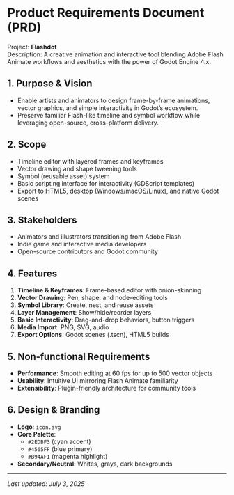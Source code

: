 # Product Requirements Document (PRD)

Project: **Flashdot**  
Description: A creative animation and interactive tool blending Adobe Flash Animate workflows and aesthetics with the power of Godot Engine 4.x.

## 1. Purpose & Vision
- Enable artists and animators to design frame-by-frame animations, vector graphics, and simple interactivity in Godot’s ecosystem.  
- Preserve familiar Flash-like timeline and symbol workflow while leveraging open-source, cross-platform delivery.

## 2. Scope
- Timeline editor with layered frames and keyframes  
- Vector drawing and shape tweening tools  
- Symbol (reusable asset) system  
- Basic scripting interface for interactivity (GDScript templates)  
- Export to HTML5, desktop (Windows/macOS/Linux), and native Godot scenes

## 3. Stakeholders
- Animators and illustrators transitioning from Adobe Flash
- Indie game and interactive media developers
- Open-source contributors and Godot community

## 4. Features
1. **Timeline & Keyframes**: Frame-based editor with onion-skinning  
2. **Vector Drawing**: Pen, shape, and node-editing tools  
3. **Symbol Library**: Create, nest, and reuse assets  
4. **Layer Management**: Show/hide/reorder layers  
5. **Basic Interactivity**: Drag-and-drop behaviors, button triggers  
6. **Media Import**: PNG, SVG, audio  
7. **Export Options**: Godot scenes (.tscn), HTML5 builds

## 5. Non-functional Requirements
- **Performance**: Smooth editing at 60 fps for up to 500 vector objects  
- **Usability**: Intuitive UI mirroring Flash Animate familiarity  
- **Extensibility**: Plugin-friendly architecture for community tools  

## 6. Design & Branding
- **Logo**: `icon.svg`  
- **Core Palette**:  
  - `#2EDBF3` (cyan accent)  
  - `#4565FF` (blue primary)  
  - `#B94AF1` (magenta highlight)  
- **Secondary/Neutral**: Whites, grays, dark backgrounds

---
_Last updated: July 3, 2025_
